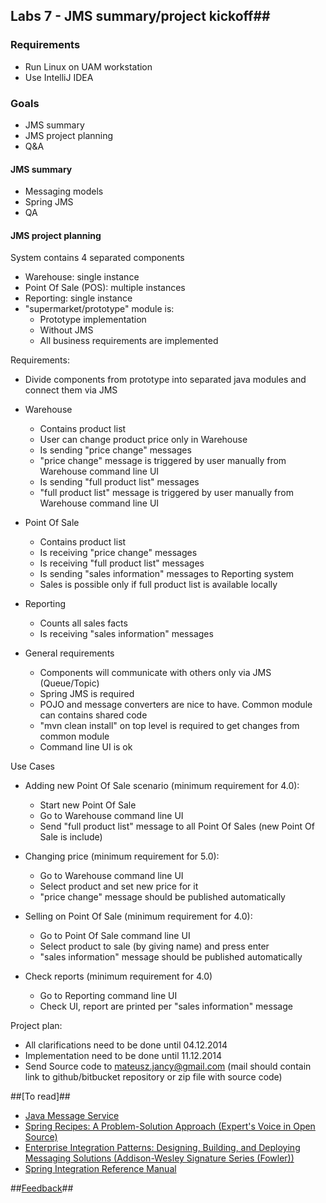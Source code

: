 ## Labs 7 - JMS summary/project kickoff##

### Requirements ###
- Run Linux on UAM workstation
- Use IntelliJ IDEA

### Goals ###
- JMS summary
- JMS project planning
- Q&A

#### JMS summary ####
- Messaging models
- Spring JMS
- QA

#### JMS project planning ####
System contains 4 separated components
- Warehouse: single instance
- Point Of Sale (POS): multiple instances
- Reporting: single instance
- "supermarket/prototype" module is:
	- Prototype implementation 
	- Without JMS 
	- All business requirements are implemented

Requirements:
- Divide components from prototype into separated java modules and connect them via JMS
- Warehouse 
	- Contains product list
	- User can change product price only in Warehouse 
	- Is sending "price change" messages
	- "price change" message is triggered by user manually from Warehouse command line UI
	- Is sending "full product list" messages
	- "full product list" message is triggered by user manually from Warehouse command line UI

- Point Of Sale
	- Contains product list
	- Is receiving "price change" messages
	- Is receiving "full product list" messages
	- Is sending "sales information" messages to Reporting system
	- Sales is possible only if full product list is available locally

- Reporting
	- Counts all sales facts
	- Is receiving "sales information" messages

- General requirements
	- Components will communicate with others only via JMS (Queue/Topic)
	- Spring JMS is required
	- POJO and message converters are nice to have. Common module can contains shared code
    - "mvn clean install" on top level is required to get changes from common module
    - Command line UI is ok

Use Cases
- Adding new Point Of Sale scenario (minimum requirement for 4.0):
	- Start new Point Of Sale
	- Go to Warehouse command line UI
	- Send "full product list" message to all Point Of Sales (new Point Of Sale is include)

- Changing price (minimum requirement for 5.0):
	- Go to Warehouse command line UI
	- Select product and set new price for it
	- "price change" message should be published automatically

- Selling on Point Of Sale (minimum requirement for 4.0):
	- Go to Point Of Sale command line UI
	- Select product to sale (by giving name) and press enter
	- "sales information" message should be published automatically

- Check reports (minimum requirement for 4.0)
	- Go to Reporting command line UI
	- Check UI, report are printed per "sales information" message

Project plan:
- All clarifications need to be done until 04.12.2014
- Implementation need to be done until 11.12.2014
- Send Source code to mateusz.jancy@gmail.com (mail should contain link to github/bitbucket repository or zip file with source code)

##[To read]##
- [Java Message Service](http://www.amazon.com/Java-Message-Service-David-Chappell-ebook/dp/B0026OR3JY/ref=sr_1_1?s=digital-text&ie=UTF8&qid=1416472663&sr=1-1&keywords=jms)
- [Spring Recipes: A Problem-Solution Approach (Expert's Voice in Open Source) ](http://www.amazon.com/Spring-Recipes-Problem-Solution-Approach-Experts-ebook/dp/B009IXMM1U/ref=sr_1_1?s=digital-text&ie=UTF8&qid=1416472698&sr=1-1&keywords=spring+recipes&pebp=1416472701322)
- [Enterprise Integration Patterns: Designing, Building, and Deploying Messaging Solutions (Addison-Wesley Signature Series (Fowler))](http://www.amazon.com/Enterprise-Integration-Patterns-Designing-Addison-Wesley-ebook/dp/B007MQLL4E/ref=tmm_kin_title_0?_encoding=UTF8&sr=1-1&qid=1416472613)
- [Spring Integration Reference Manual](http://docs.spring.io/spring-integration/docs/4.1.1.BUILD-SNAPSHOT/reference/html/)

##[Feedback](http://goo.gl/forms/DmWOfcJnRV)##
